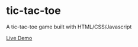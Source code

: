 # tic-tac-toe
A tic-tac-toe game built with HTML/CSS/Javascript

[Live Demo](https://akirazian.github.io/tic-tac-toe/)